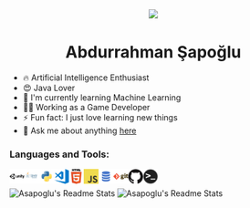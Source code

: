 <div align="center">
  <img height="100" src="https://user-images.githubusercontent.com/72756431/102409157-a311df80-3fff-11eb-849b-4ad05b8e2ce0.png">
  <h1>Abdurrahman Şapoğlu</h1>
</div>

- 🔥 Artificial Intelligence Enthusiast
- 😍 Java Lover
- 🌱 I'm currently learning Machine Learning
- 👨‍💻 Working as a Game Developer
- ⚡️ Fun fact: I just love learning new things
- 💬 Ask me about anything [here](https://github.com/asapoglu/asapoglu/issues)


### Languages and Tools:
<img align="left" alt="Unity" width="26px" src="https://raw.githubusercontent.com/github/explore/master/topics/unity/unity.png" />

<img align="left" alt="Java" width="26px" src="https://raw.githubusercontent.com/github/explore/80688e429a7d4ef2fca1e82350fe8e3517d3494d/topics/java/java.png" />
<img align="left" alt="Python" width="26px" src="https://raw.githubusercontent.com/github/explore/80688e429a7d4ef2fca1e82350fe8e3517d3494d/topics/python/python.png" />
<img align="left" alt="Visual Studio Code" width="26px" src="https://raw.githubusercontent.com/github/explore/80688e429a7d4ef2fca1e82350fe8e3517d3494d/topics/visual-studio-code/visual-studio-code.png" />
<img align="left" alt="HTML5" width="26px" src="https://raw.githubusercontent.com/github/explore/80688e429a7d4ef2fca1e82350fe8e3517d3494d/topics/html/html.png" />
<img align="left" alt="JavaScript" width="26px" src="https://raw.githubusercontent.com/github/explore/80688e429a7d4ef2fca1e82350fe8e3517d3494d/topics/javascript/javascript.png" />
<img align="left" alt="SQL" width="26px" src="https://raw.githubusercontent.com/github/explore/80688e429a7d4ef2fca1e82350fe8e3517d3494d/topics/sql/sql.png" />
<img align="left" alt="Git" width="26px" src="https://raw.githubusercontent.com/github/explore/80688e429a7d4ef2fca1e82350fe8e3517d3494d/topics/git/git.png" />
<img align="left" alt="GitHub" width="26px" src="https://raw.githubusercontent.com/github/explore/78df643247d429f6cc873026c0622819ad797942/topics/github/github.png" />
<img align="left" alt="Terminal" width="26px" src="https://raw.githubusercontent.com/github/explore/80688e429a7d4ef2fca1e82350fe8e3517d3494d/topics/terminal/terminal.png" />

<br />
<br />
<div >
    <img src="https://github-readme-stats.vercel.app/api?username=asapoglu&show_icons=true&count_private=true&theme=material-palenight" alt="Asapoglu's Readme Stats"/>
    <img src="https://github-readme-stats.vercel.app/api/top-langs/?username=asapoglu&layout=compact&theme=material-palenight" alt="Asapoglu's Readme Stats"/>
</div>


